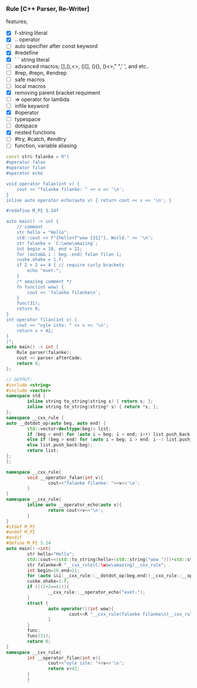 ### Rule [C++ Parser, Re-Writer]
features;
- [x] f-string literal
- [x] .. operator
- [ ] auto specifier after const keyword
- [x] #redefine
- [x] \` \` string literal
- [ ] advanced macros; [],(),<>, ()[], (){}, ()<>," ",' ', and etc..
- [ ] #rep, #repn, #endrep
- [ ] safe macros
- [ ] local macros
- [x] removing parent bracket requiment
- [ ] => operator for lambda
- [ ] infile keyword
- [x] #operator
- [ ] typespace
- [ ] dotspace
- [x] nested functions
- [ ] #try, #catch, #endtry
- [ ] function, variable aliasing
```cpp
const str& falanke = R"(
#operator falan
#operator filan
#operator echo

void operator falan(int v) {
	cout << "falanke filanke: " << v << '\n';
}
inline auto operator echo(auto v) { return cout << v << '\n'; }

#redefine M_PI 3.14f

auto main() -> int {
	// comment
	str hello = "Hello";
	std::cout << f"{hello+f"wow {31}"}, World." << '\n';
	str falanke = `C:\wow\amazing`;
	int begin = 10, end = 21;
	for (auto&& i : beg..end) falan filan i;
	cuske.ohake = 1.f;
	if 2 + 2 == 4 { // require curly brackets
		echo "evet.";
	}
	/* amazing comment */
	fn func(int wow) {
		cout << `falanke filanke\n`;
	}
	func(31);
	return 0;
}
int operator filan(int v) {
	cout << "oyle iste: " << v << '\n';
	return v + 42;
}
)";
auto main() -> int {
	Rule parser(falanke);
	cout << parser.afterCode;
	return 0;
};
```

```cpp
// OUTPUT:
#include <string>
#include <vector>
namespace std {
        inline string to_string(string s) { return s; };
        inline string to_string(string* s) { return *s; };
};
namespace __cxx_rule {
auto __dotdot_op(auto beg, auto end) {
        std::vector<decltype(beg)> list;
        if (beg < end) for (auto i = beg; i < end; i++) list.push_back(i);
        else if (beg > end) for (auto i = beg; i > end; i--) list.push_back(i);
        else list.push_back(beg);
        return list;
};
};

namespace __cxx_rule{
        void __operator_falan(int v){
                cout<<"falanke filanke: "<<v<<'\n';
        }
}
namespace __cxx_rule{
        inline auto __operator_echo(auto v){
                return cout<<v<<'\n';
        }
}
#ifdef M_PI
#undef M_PI
#endif
#define M_PI 3.14
auto main()->int{
        str hello="Hello";
        std::cout<<(std::to_string(hello+(std::string("wow ")))+std::string(", World."))<<'\n';
        str falanke=R "__cxx_rule(C:\wow\amazing)__cxx_rule";
        int begin=10,end=21;
        for (auto &&i:__cxx_rule::__dotdot_op(beg,end))__cxx_rule::__operator_falan(__cxx_rule::__operator_filan(i));
        cuske.ohake=1.f;
        if (((2+2==4))){
                __cxx_rule::__operator_echo("evet.");
        }
        struct {
                auto operator()(int wow){
                        cout<<R "__cxx_rule(falanke filanke\n)__cxx_rule";
                }
        }
        func;
        func(31);
        return 0;
}
namespace __cxx_rule{
        int __operator_filan(int v){
                cout<<"oyle iste: "<<v<<'\n';
                return v+42;
        }
        }
```
